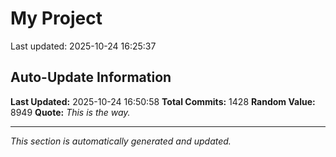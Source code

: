 # My Project


Last updated: 2025-10-24 16:25:37



























































































































































































































































































































































































































































































































































































































































































































































































































































































































































































































































































































































































































































































































































































































































































































































































































































































































































































































































































## Auto-Update Information

**Last Updated:** 2025-10-24 16:50:58
**Total Commits:** 1428
**Random Value:** 8949
**Quote:** _This is the way._

---
_This section is automatically generated and updated._